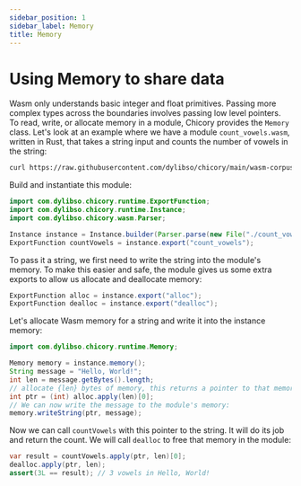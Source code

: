```yaml
---
sidebar_position: 1
sidebar_label: Memory
title: Memory
---
```

# Using Memory to share data

Wasm only understands basic integer and float primitives.
Passing more complex types across the boundaries involves passing low level pointers.
To read, write, or allocate memory in a module, Chicory provides the `Memory` class.
Let's look at an example where we have a module `count_vowels.wasm`, written in Rust, that takes a string input and counts the number of vowels
in the string:

```bash
curl https://raw.githubusercontent.com/dylibso/chicory/main/wasm-corpus/src/main/resources/compiled/count_vowels.rs.wasm > count_vowels.wasm
```

<!--
```java
//DEPS com.dylibso.chicory:docs-lib:999-SNAPSHOT
//DEPS com.dylibso.chicory:runtime:999-SNAPSHOT

docs.FileOps.copyFromWasmCorpus("count_vowels.rs.wasm", "count_vowels.wasm");
```
-->

Build and instantiate this module:

```java
import com.dylibso.chicory.runtime.ExportFunction;
import com.dylibso.chicory.runtime.Instance;
import com.dylibso.chicory.wasm.Parser;

Instance instance = Instance.builder(Parser.parse(new File("./count_vowels.wasm"))).build();
ExportFunction countVowels = instance.export("count_vowels");
```

To pass it a string, we first need to write the string into the module's memory.
To make this easier and safe, the module gives us some extra exports to allow us allocate and deallocate memory:

```java
ExportFunction alloc = instance.export("alloc");
ExportFunction dealloc = instance.export("dealloc");
```

Let's allocate Wasm memory for a string and write it into the instance memory:

```java
import com.dylibso.chicory.runtime.Memory;

Memory memory = instance.memory();
String message = "Hello, World!";
int len = message.getBytes().length;
// allocate {len} bytes of memory, this returns a pointer to that memory
int ptr = (int) alloc.apply(len)[0];
// We can now write the message to the module's memory:
memory.writeString(ptr, message);
```

Now we can call `countVowels` with this pointer to the string.
It will do its job and return the count.
We will call `dealloc` to free that memory in the module:

```java
var result = countVowels.apply(ptr, len)[0];
dealloc.apply(ptr, len);
assert(3L == result); // 3 vowels in Hello, World!
```

<!--
```java
docs.FileOps.writeResult("docs/usage", "memory.md.result", "" + result);
```
-->
